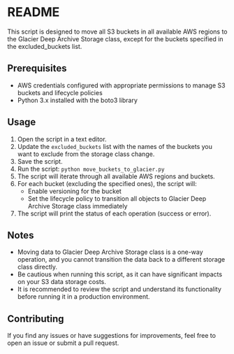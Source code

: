 # README

This script is designed to move all S3 buckets in all available AWS regions to the Glacier Deep Archive Storage class, except for the buckets specified in the excluded_buckets list.

## Prerequisites

- AWS credentials configured with appropriate permissions to manage S3 buckets and lifecycle policies
- Python 3.x installed with the boto3 library

## Usage

1. Open the script in a text editor.
2. Update the `excluded_buckets` list with the names of the buckets you want to exclude from the storage class change.
3. Save the script.
4. Run the script: `python move_buckets_to_glacier.py`
5. The script will iterate through all available AWS regions and buckets.
6. For each bucket (excluding the specified ones), the script will:
    - Enable versioning for the bucket
    - Set the lifecycle policy to transition all objects to Glacier Deep Archive Storage class immediately
7. The script will print the status of each operation (success or error).

## Notes

- Moving data to Glacier Deep Archive Storage class is a one-way operation, and you cannot transition the data back to a different storage class directly.
- Be cautious when running this script, as it can have significant impacts on your S3 data storage costs.
- It is recommended to review the script and understand its functionality before running it in a production environment.

## Contributing

If you find any issues or have suggestions for improvements, feel free to open an issue or submit a pull request.